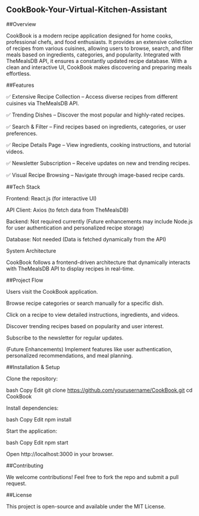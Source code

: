 ## CookBook-Your-Virtual-Kitchen-Assistant 
##Overview

CookBook is a modern recipe application designed for home cooks, professional chefs, and food enthusiasts. It provides an extensive collection of recipes from various cuisines, allowing users to browse, search, and filter meals based on ingredients, categories, and popularity. Integrated with TheMealsDB API, it ensures a constantly updated recipe database. With a clean and interactive UI, CookBook makes discovering and preparing meals effortless.


##Features

✅ Extensive Recipe Collection – Access diverse recipes from different cuisines via TheMealsDB API.

✅ Trending Dishes – Discover the most popular and highly-rated recipes.

✅ Search & Filter – Find recipes based on ingredients, categories, or user preferences.

✅ Recipe Details Page – View ingredients, cooking instructions, and tutorial videos.

✅ Newsletter Subscription – Receive updates on new and trending recipes.

✅ Visual Recipe Browsing – Navigate through image-based recipe cards.


##Tech Stack

Frontend: React.js (for interactive UI)

API Client: Axios (to fetch data from TheMealsDB)

Backend: Not required currently (Future enhancements may include Node.js for user authentication and personalized recipe storage)

Database: Not needed (Data is fetched dynamically from the API)


System Architecture

CookBook follows a frontend-driven architecture that dynamically interacts with TheMealsDB API to display recipes in real-time.


##Project Flow

Users visit the CookBook application.

Browse recipe categories or search manually for a specific dish.

Click on a recipe to view detailed instructions, ingredients, and videos.

Discover trending recipes based on popularity and user interest.

Subscribe to the newsletter for regular updates.

(Future Enhancements) Implement features like user authentication, personalized recommendations, and meal planning.


##Installation & Setup

Clone the repository:

bash
Copy
Edit
git clone https://github.com/yourusername/CookBook.git
cd CookBook

Install dependencies:

bash
Copy
Edit
npm install

Start the application:

bash
Copy
Edit
npm start

Open http://localhost:3000 in your browser.

##Contributing

We welcome contributions! Feel free to fork the repo and submit a pull request.


##License

This project is open-source and available under the MIT License.











